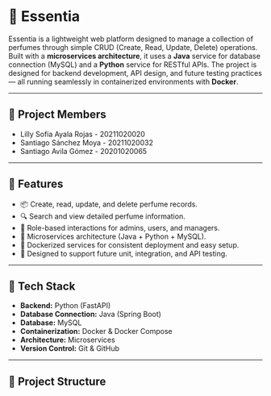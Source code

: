 # 🌸 Essentia

Essentia is a lightweight web platform designed to manage a collection of perfumes through simple CRUD (Create, Read, Update, Delete) operations. Built with a **microservices architecture**, it uses a **Java** service for database connection (MySQL) and a **Python** service for RESTful APIs. The project is designed for backend development, API design, and future testing practices — all running seamlessly in containerized environments with **Docker**.

---

## 👥 Project Members

 - Lilly Sofía Ayala Rojas - 20211020020
 - Santiago Sánchez Moya - 20211020032
 - Santiago Avila Gómez - 20201020065 

---

## 🚀 Features

- 📦 Create, read, update, and delete perfume records.
- 🔍 Search and view detailed perfume information.
- 👤 Role-based interactions for admins, users, and managers.
- 🧱 Microservices architecture (Java + Python + MySQL).
- 🐳 Dockerized services for consistent deployment and easy setup.
- 🧪 Designed to support future unit, integration, and API testing.

---

## 🧰 Tech Stack

- **Backend:** Python (FastAPI)  
- **Database Connection:** Java (Spring Boot)  
- **Database:** MySQL  
- **Containerization:** Docker & Docker Compose  
- **Architecture:** Microservices  
- **Version Control:** Git & GitHub

---

## 📁 Project Structure



